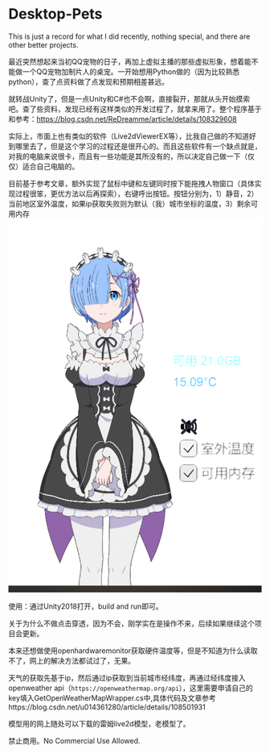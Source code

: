 # Desktop-Pets
This is just a record for what I did recently, nothing special, and there are other better projects.

最近突然想起来当初QQ宠物的日子，再加上虚拟主播的那些虚拟形象，想着能不能做一个QQ宠物加制片人的桌宠。一开始想用Python做的（因为比较熟悉python），查了点资料做了点发现和预期相差甚远。

就转战Unity了，但是一点Unity和C#也不会啊，直接裂开，那就从头开始摸索吧。查了些资料，发现已经有这样类似的开发过程了，就拿来用了。整个程序基于和参考：https://blog.csdn.net/ReDreamme/article/details/108329608

实际上，市面上也有类似的软件（Live2dViewerEX等），比我自己做的不知道好到哪里去了，但是这个学习的过程还是很开心的。而且这些软件有一个缺点就是，对我的电脑来说很卡，而且有一些功能是其所没有的，所以决定自己做一下（仅仅）适合自己电脑的。

目前基于参考文章，额外实现了鼠标中键和左键同时按下能拖拽人物窗口（具体实现过程很笨，更优方法以后再探索），右键呼出按钮。按钮分别为，1）静音，2）当前地区室外温度，如果ip获取失败则为默认（我）城市坐标的温度，3）剩余可用内存
![](https://github.com/zcpisme/Desktop-Pets/blob/main/image/example.PNG?raw=true)


使用：通过Unity2018打开，build and run即可。
&nbsp;

关于为什么不做点击穿透，因为不会，刚学实在是操作不来，后续如果继续这个项目会更新。

本来还想做使用openhardwaremonitor获取硬件温度等，但是不知道为什么读取不了，网上的解决方法都试过了，无果。

天气的获取先基于ip，然后通过ip获取到当前城市经纬度，再通过经纬度接入openweather api（`https://openweathermap.org/api`），这里需要申请自己的key填入GetOpenWeatherMapWrapper.cs中,具体代码及文章参考https://blog.csdn.net/u014361280/article/details/108501931

模型用的网上随处可以下载的雷姆live2d模型，老模型了。

禁止商用。No Commercial Use Allowed.
